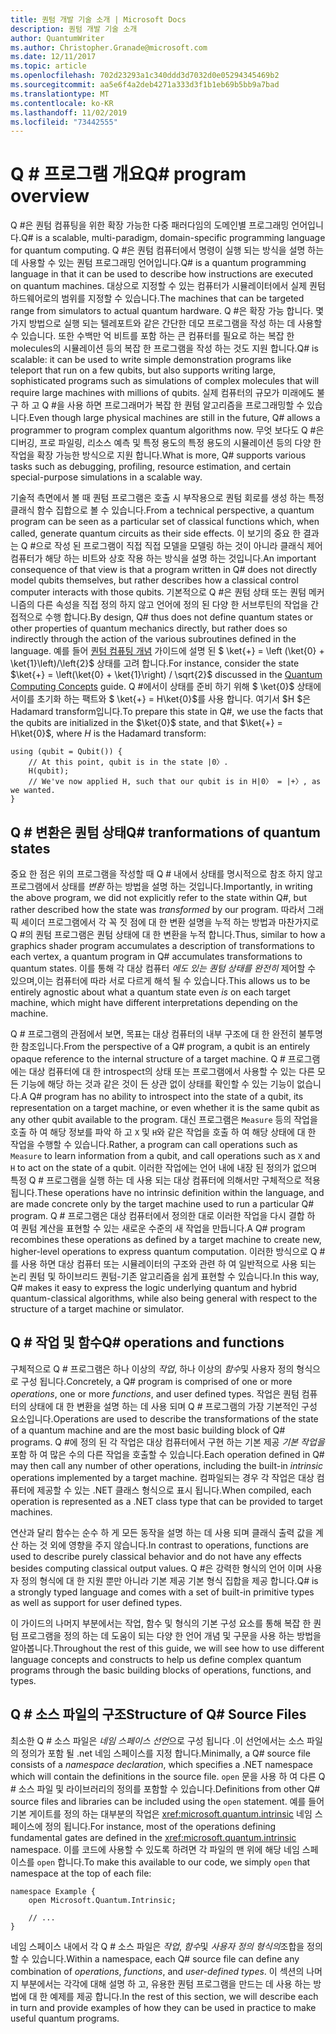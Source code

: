 ```yaml
---
title: 퀀텀 개발 기술 소개 | Microsoft Docs
description: 퀀텀 개발 기술 소개
author: QuantumWriter
ms.author: Christopher.Granade@microsoft.com
ms.date: 12/11/2017
ms.topic: article
ms.openlocfilehash: 702d23293a1c340ddd3d7032d0e05294345469b2
ms.sourcegitcommit: aa5e6f4a2deb4271a333d3f1b1eb69b5bb9a7bad
ms.translationtype: MT
ms.contentlocale: ko-KR
ms.lasthandoff: 11/02/2019
ms.locfileid: "73442555"
---
```

# <a name="q-program-overview"></a><span data-ttu-id="929cc-103">Q # 프로그램 개요</span><span class="sxs-lookup"><span data-stu-id="929cc-103">Q# program overview</span></span>

<span data-ttu-id="929cc-104">Q #은 퀀텀 컴퓨팅을 위한 확장 가능한 다중 패러다임의 도메인별 프로그래밍 언어입니다.</span><span class="sxs-lookup"><span data-stu-id="929cc-104">Q# is a scalable, multi-paradigm, domain-specific programming language for quantum computing.</span></span> <span data-ttu-id="929cc-105">Q #은 퀀텀 컴퓨터에서 명령이 실행 되는 방식을 설명 하는 데 사용할 수 있는 퀀텀 프로그래밍 언어입니다.</span><span class="sxs-lookup"><span data-stu-id="929cc-105">Q# is a quantum programming language in that it can be used to describe how instructions are executed on quantum machines.</span></span> <span data-ttu-id="929cc-106">대상으로 지정할 수 있는 컴퓨터가 시뮬레이터에서 실제 퀀텀 하드웨어로의 범위를 지정할 수 있습니다.</span><span class="sxs-lookup"><span data-stu-id="929cc-106">The machines that can be targeted range from simulators to actual quantum hardware.</span></span> <span data-ttu-id="929cc-107">Q #은 확장 가능 합니다. 몇 가지 방법으로 실행 되는 텔레포트와 같은 간단한 데모 프로그램을 작성 하는 데 사용할 수 있습니다. 또한 수백만 억 비트를 포함 하는 큰 컴퓨터를 필요로 하는 복잡 한 molecules의 시뮬레이션 등의 복잡 한 프로그램을 작성 하는 것도 지원 합니다.</span><span class="sxs-lookup"><span data-stu-id="929cc-107">Q# is scalable: it can be used to write simple demonstration programs like teleport that run on a few qubits, but also supports writing large, sophisticated programs such as simulations of complex molecules that will require large machines with millions of qubits.</span></span> <span data-ttu-id="929cc-108">실제 컴퓨터의 규모가 미래에도 불구 하 고 Q #을 사용 하면 프로그래머가 복잡 한 퀀텀 알고리즘을 프로그래밍할 수 있습니다.</span><span class="sxs-lookup"><span data-stu-id="929cc-108">Even though large physical machines are still in the future, Q# allows a programmer to program complex quantum algorithms now.</span></span> <span data-ttu-id="929cc-109">무엇 보다도 Q #은 디버깅, 프로 파일링, 리소스 예측 및 특정 용도의 특정 용도의 시뮬레이션 등의 다양 한 작업을 확장 가능한 방식으로 지원 합니다.</span><span class="sxs-lookup"><span data-stu-id="929cc-109">What is more, Q# supports various tasks such as debugging, profiling, resource estimation, and certain special-purpose simulations in a scalable way.</span></span> 

<span data-ttu-id="929cc-110">기술적 측면에서 볼 때 퀀텀 프로그램은 호출 시 부작용으로 퀀텀 회로를 생성 하는 특정 클래식 함수 집합으로 볼 수 있습니다.</span><span class="sxs-lookup"><span data-stu-id="929cc-110">From a technical perspective, a quantum program can be seen as a particular set of classical functions which, when called, generate quantum circuits as their side effects.</span></span> <span data-ttu-id="929cc-111">이 보기의 중요 한 결과는 Q #으로 작성 된 프로그램이 직접 직접 모델을 모델링 하는 것이 아니라 클래식 제어 컴퓨터가 해당 하는 비트와 상호 작용 하는 방식을 설명 하는 것입니다.</span><span class="sxs-lookup"><span data-stu-id="929cc-111">An important consequence of that view is that a program written in Q# does not directly model qubits themselves, but rather describes how a classical control computer interacts with those qubits.</span></span>
<span data-ttu-id="929cc-112">기본적으로 Q #은 퀀텀 상태 또는 퀀텀 메커니즘의 다른 속성을 직접 정의 하지 않고 언어에 정의 된 다양 한 서브루틴의 작업을 간접적으로 수행 합니다.</span><span class="sxs-lookup"><span data-stu-id="929cc-112">By design, Q# thus does not define quantum states or other properties of quantum mechanics directly, but rather does so indirectly through the action of the various subroutines defined in the language.</span></span>
<span data-ttu-id="929cc-113">예를 들어 [퀀텀 컴퓨팅 개념](xref:microsoft.quantum.concepts.intro) 가이드에 설명 된 $ \ket{+} = \left (\ket{0} + \ket{1}\left)/\left{2}$ 상태를 고려 합니다.</span><span class="sxs-lookup"><span data-stu-id="929cc-113">For instance, consider the state $\ket{+} = \left(\ket{0} + \ket{1}\right) / \sqrt{2}$ discussed in the [Quantum Computing Concepts](xref:microsoft.quantum.concepts.intro) guide.</span></span>
<span data-ttu-id="929cc-114">Q #에서이 상태를 준비 하기 위해 $ \ket{0}$ 상태에서이를 초기화 하는 팩트와 $ \ket{+} = H\ket{0}$를 사용 합니다. 여기서 $H $은 Hadamard transform입니다.</span><span class="sxs-lookup"><span data-stu-id="929cc-114">To prepare this state in Q#, we use the facts that the qubits are initialized in the $\ket{0}$ state, and that $\ket{+} = H\ket{0}$, where $H$ is the Hadamard transform:</span></span>

```qsharp
using (qubit = Qubit()) {
    // At this point, qubit is in the state |0〉.
    H(qubit);
    // We've now applied H, such that our qubit is in H|0〉 = |+〉, as we wanted.
}
```
## <a name="q-tranformations-of-quantum-states"></a><span data-ttu-id="929cc-115">Q # 변환은 퀀텀 상태</span><span class="sxs-lookup"><span data-stu-id="929cc-115">Q# tranformations of quantum states</span></span>

<span data-ttu-id="929cc-116">중요 한 점은 위의 프로그램을 작성할 때 Q # 내에서 상태를 명시적으로 참조 하지 않고 프로그램에서 상태를 *변환* 하는 방법을 설명 하는 것입니다.</span><span class="sxs-lookup"><span data-stu-id="929cc-116">Importantly, in writing the above program, we did not explicitly refer to the state within Q#, but rather described how the state was *transformed* by our program.</span></span>
<span data-ttu-id="929cc-117">따라서 그래픽 셰이더 프로그램에서 각 꼭 짓 점에 대 한 변환 설명을 누적 하는 방법과 마찬가지로 Q #의 퀀텀 프로그램은 퀀텀 상태에 대 한 변환을 누적 합니다.</span><span class="sxs-lookup"><span data-stu-id="929cc-117">Thus, similar to how a graphics shader program accumulates a description of transformations to each vertex, a quantum program in Q# accumulates transformations to quantum states.</span></span>
<span data-ttu-id="929cc-118">이를 통해 각 대상 컴퓨터 *에도 있는 퀀텀 상태를 완전히* 제어할 수 있으며,이는 컴퓨터에 따라 서로 다르게 해석 될 수 있습니다.</span><span class="sxs-lookup"><span data-stu-id="929cc-118">This allows us to be entirely agnostic about what a quantum state even *is* on each target machine, which might have different interpretations depending on the machine.</span></span> 

<span data-ttu-id="929cc-119">Q # 프로그램의 관점에서 보면, 목표는 대상 컴퓨터의 내부 구조에 대 한 완전히 불투명 한 참조입니다.</span><span class="sxs-lookup"><span data-stu-id="929cc-119">From the perspective of a Q# program, a qubit is an entirely opaque reference to the internal structure of a target machine.</span></span>
<span data-ttu-id="929cc-120">Q # 프로그램에는 대상 컴퓨터에 대 한 introspect의 상태 또는 프로그램에서 사용할 수 있는 다른 모든 기능에 해당 하는 것과 같은 것이 든 상관 없이 상태를 확인할 수 있는 기능이 없습니다.</span><span class="sxs-lookup"><span data-stu-id="929cc-120">A Q# program has no ability to introspect into the state of a qubit, its representation on a target machine, or even whether it is the same qubit as any other qubit available to the program.</span></span>
<span data-ttu-id="929cc-121">대신 프로그램은 `Measure` 등의 작업을 호출 하 여 해당 정보를 파악 하 고 `X` 및 `H`와 같은 작업을 호출 하 여 해당 상태에 대 한 작업을 수행할 수 있습니다.</span><span class="sxs-lookup"><span data-stu-id="929cc-121">Rather, a program can call operations such as `Measure` to learn information from a qubit, and call operations such as `X` and `H` to act on the state of a qubit.</span></span>
<span data-ttu-id="929cc-122">이러한 작업에는 언어 내에 내장 된 정의가 없으며 특정 Q # 프로그램을 실행 하는 데 사용 되는 대상 컴퓨터에 의해서만 구체적으로 적용 됩니다.</span><span class="sxs-lookup"><span data-stu-id="929cc-122">These operations have no intrinsic definition within the language, and are made concrete only by the target machine used to run a particular Q# program.</span></span>
<span data-ttu-id="929cc-123">Q # 프로그램은 대상 컴퓨터에서 정의한 대로 이러한 작업을 다시 결합 하 여 퀀텀 계산을 표현할 수 있는 새로운 수준의 새 작업을 만듭니다.</span><span class="sxs-lookup"><span data-stu-id="929cc-123">A Q# program recombines these operations as defined by a target machine to create new, higher-level operations to express quantum computation.</span></span>
<span data-ttu-id="929cc-124">이러한 방식으로 Q #를 사용 하면 대상 컴퓨터 또는 시뮬레이터의 구조와 관련 하 여 일반적으로 사용 되는 논리 퀀텀 및 하이브리드 퀀텀-기존 알고리즘을 쉽게 표현할 수 있습니다.</span><span class="sxs-lookup"><span data-stu-id="929cc-124">In this way, Q# makes it easy to express the logic underlying quantum and hybrid quantum-classical algorithms, while also being general with respect to the structure of a target machine or simulator.</span></span>

## <a name="q-operations-and-functions"></a><span data-ttu-id="929cc-125">Q # 작업 및 함수</span><span class="sxs-lookup"><span data-stu-id="929cc-125">Q# operations and functions</span></span>

<span data-ttu-id="929cc-126">구체적으로 Q # 프로그램은 하나 이상의 *작업*, 하나 이상의 *함수*및 사용자 정의 형식으로 구성 됩니다.</span><span class="sxs-lookup"><span data-stu-id="929cc-126">Concretely, a Q# program is comprised of one or more *operations*, one or more *functions*, and user defined types.</span></span> <span data-ttu-id="929cc-127">작업은 퀀텀 컴퓨터의 상태에 대 한 변환을 설명 하는 데 사용 되며 Q # 프로그램의 가장 기본적인 구성 요소입니다.</span><span class="sxs-lookup"><span data-stu-id="929cc-127">Operations are used to describe the transformations of the state of a quantum machine and are the most basic building block of Q# programs.</span></span> <span data-ttu-id="929cc-128">Q #에 정의 된 각 작업은 대상 컴퓨터에서 구현 하는 기본 제공 *기본 작업을* 포함 하 여 많은 수의 다른 작업을 호출할 수 있습니다.</span><span class="sxs-lookup"><span data-stu-id="929cc-128">Each operation defined in Q# may then call any number of other operations, including the built-in *intrinsic* operations implemented by a target machine.</span></span>
<span data-ttu-id="929cc-129">컴파일되는 경우 각 작업은 대상 컴퓨터에 제공할 수 있는 .NET 클래스 형식으로 표시 됩니다.</span><span class="sxs-lookup"><span data-stu-id="929cc-129">When compiled, each operation is represented as a .NET class type that can be provided to target machines.</span></span>

<span data-ttu-id="929cc-130">연산과 달리 함수는 순수 하 게 모든 동작을 설명 하는 데 사용 되며 클래식 출력 값을 계산 하는 것 외에 영향을 주지 않습니다.</span><span class="sxs-lookup"><span data-stu-id="929cc-130">In contrast to operations, functions are used to describe purely classical behavior and do not have any effects besides computing classical output values.</span></span> <span data-ttu-id="929cc-131">Q #은 강력한 형식의 언어 이며 사용자 정의 형식에 대 한 지원 뿐만 아니라 기본 제공 기본 형식 집합을 제공 합니다.</span><span class="sxs-lookup"><span data-stu-id="929cc-131">Q# is a strongly typed language and comes with a set of built-in primitive types as well as support for user defined types.</span></span> 

<span data-ttu-id="929cc-132">이 가이드의 나머지 부분에서는 작업, 함수 및 형식의 기본 구성 요소를 통해 복잡 한 퀀텀 프로그램을 정의 하는 데 도움이 되는 다양 한 언어 개념 및 구문을 사용 하는 방법을 알아봅니다.</span><span class="sxs-lookup"><span data-stu-id="929cc-132">Throughout the rest of this guide, we will see how to use different language concepts and constructs to help us define complex quantum programs through the basic building blocks of operations, functions, and types.</span></span> 

## <a name="structure-of-q-source-files"></a><span data-ttu-id="929cc-133">Q # 소스 파일의 구조</span><span class="sxs-lookup"><span data-stu-id="929cc-133">Structure of Q# Source Files</span></span>

<span data-ttu-id="929cc-134">최소한 Q # 소스 파일은 *네임 스페이스 선언*으로 구성 됩니다 .이 선언에서는 소스 파일의 정의가 포함 될 .net 네임 스페이스를 지정 합니다.</span><span class="sxs-lookup"><span data-stu-id="929cc-134">Minimally, a Q# source file consists of a *namespace declaration*, which specifies a .NET namespace which will contain the definitions in the source file.</span></span>
<span data-ttu-id="929cc-135">`open` 문을 사용 하 여 다른 Q # 소스 파일 및 라이브러리의 정의를 포함할 수 있습니다.</span><span class="sxs-lookup"><span data-stu-id="929cc-135">Definitions from other Q# source files and libraries can be included using the `open` statement.</span></span>
<span data-ttu-id="929cc-136">예를 들어 기본 게이트를 정의 하는 대부분의 작업은 <xref:microsoft.quantum.intrinsic> 네임 스페이스에 정의 됩니다.</span><span class="sxs-lookup"><span data-stu-id="929cc-136">For instance, most of the operations defining fundamental gates are defined in the <xref:microsoft.quantum.intrinsic> namespace.</span></span>
<span data-ttu-id="929cc-137">이를 코드에 사용할 수 있도록 하려면 각 파일의 맨 위에 해당 네임 스페이스를 `open` 합니다.</span><span class="sxs-lookup"><span data-stu-id="929cc-137">To make this available to our code, we simply `open` that namespace at the top of each file:</span></span>

```qsharp
namespace Example {
    open Microsoft.Quantum.Intrinsic;

    // ...
}
```

<span data-ttu-id="929cc-138">네임 스페이스 내에서 각 Q # 소스 파일은 *작업*, *함수*및 *사용자 정의 형식의*조합을 정의할 수 있습니다.</span><span class="sxs-lookup"><span data-stu-id="929cc-138">Within a namespace, each Q# source file can define any combination of *operations*, *functions*, and *user-defined types*.</span></span>
<span data-ttu-id="929cc-139">이 섹션의 나머지 부분에서는 각각에 대해 설명 하 고, 유용한 퀀텀 프로그램을 만드는 데 사용 하는 방법에 대 한 예제를 제공 합니다.</span><span class="sxs-lookup"><span data-stu-id="929cc-139">In the rest of this section, we will describe each in turn and provide examples of how they can be used in practice to make useful quantum programs.</span></span>
